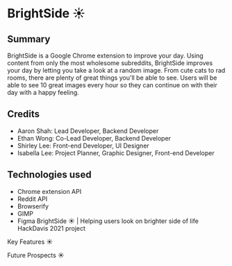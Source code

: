 # BrightSide ☀️
## Summary
BrightSide is a Google Chrome extension to improve your day. Using content from only the most wholesome subreddits, BrightSide improves your day by letting you take a look at a random image. From cute cats to rad rooms, there are plenty of great things you'll be able to see. Users will be able to see 10 great images every hour so they can continue on with their day with a happy feeling.
## Credits
- Aaron Shah: Lead Developer, Backend Developer
- Ethan Wong: Co-Lead Developer, Backend Developer
- Shirley  Lee: Front-end Developer, UI Designer
- Isabella Lee: Project Planner, Graphic Designer, Front-end Developer
## Technologies used
- Chrome extension API
- Reddit API
- Browserify
- GIMP
- Figma
BrightSide ☀️ | Helping users look on brighter side of life
HackDavis 2021 project



Key Features ☀️


Future Prospects ☀️
